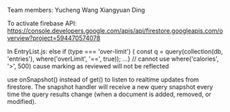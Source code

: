 Team members:
Yucheng Wang
Xiangyuan Ding

To activate firebase API:
https://console.developers.google.com/apis/api/firestore.googleapis.com/overview?project=594470574078

In EntryList.js:
else if (type === 'over-limit') {
    const q = query(collection(db, 'entries'), where('overLimit', '==', true));
    ...}
// cannot use where('calories', '>', 500) cause marking as reviewed will not be reflected

use onSnapshot() instead of get() to listen to realtime updates from firestore. The snapshot handler will receive a new query snapshot every time the query results change (when a document is added, removed, or modified).


